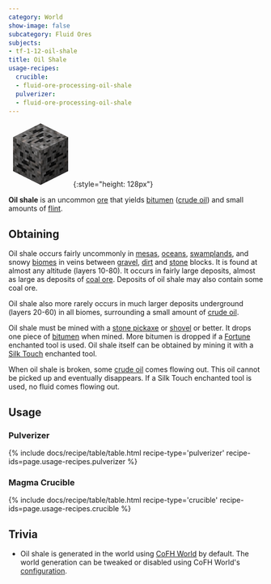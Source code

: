 ```yaml
---
category: World
show-image: false
subcategory: Fluid Ores
subjects:
- tf-1-12-oil-shale
title: Oil Shale
usage-recipes:
  crucible:
  - fluid-ore-processing-oil-shale
  pulverizer:
  - fluid-ore-processing-oil-shale
---
```


![Oil shale](/assets/images/docs/1.12/thermal-foundation/ore-fluid-crude-oil-gravel.png){:style="height: 128px"}


**Oil shale** is an uncommon [ore](https://minecraft.gamepedia.com/Ore) that
yields [bitumen](../bitumen/) ([crude oil](../crude-oil/)) and small
amounts of [flint](https://minecraft.gamepedia.com/Flint).


Obtaining
---------

Oil shale occurs fairly uncommonly in
[mesas](https://minecraft.gamepedia.com/Mesa),
[oceans](https://minecraft.gamepedia.com/Ocean),
[swamplands](https://minecraft.gamepedia.com/Swampland), and snowy
[biomes](https://minecraft.gamepedia.com/Biome) in veins between
[gravel](https://minecraft.gamepedia.com/Gravel),
[dirt](https://minecraft.gamepedia.com/Dirt) and
[stone](https://minecraft.gamepedia.com/Stone) blocks. It is found at almost any
altitude (layers 10-80). It occurs in fairly large deposits, almost as large as
deposits of [coal ore](https://minecraft.gamepedia.com/Coal_Ore). Deposits of
oil shale may also contain some coal ore.

Oil shale also more rarely occurs in much larger deposits underground (layers
20-60) in all biomes, surrounding a small amount of [crude
oil](../crude-oil/).

Oil shale must be mined with a [stone
pickaxe](https://minecraft.gamepedia.com/Stone_Pickaxe) or
[shovel](https://minecraft.gamepedia.com/Stone_Shovel) or better. It drops one
piece of [bitumen](../bitumen/) when mined. More bitumen is dropped if a
[Fortune](https://minecraft.gamepedia.com/Fortune) enchanted tool is used. Oil
shale itself can be obtained by mining it with a [Silk
Touch](https://minecraft.gamepedia.com/Silk_Touch) enchanted tool.

When oil shale is broken, some [crude oil](../crude-oil/) comes flowing out.
This oil cannot be picked up and eventually disappears. If a Silk Touch
enchanted tool is used, no fluid comes flowing out.


Usage
-----

### Pulverizer
{% include docs/recipe/table/table.html recipe-type='pulverizer' recipe-ids=page.usage-recipes.pulverizer %}

### Magma Crucible
{% include docs/recipe/table/table.html recipe-type='crucible' recipe-ids=page.usage-recipes.crucible %}


Trivia
------

* Oil shale is generated in the world using [CoFH World](../../cofh-world/) by
  default. The world generation can be tweaked or disabled using CoFH World's
  [configuration](../../cofh-world/world-generator-configuration/).
